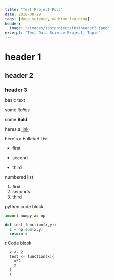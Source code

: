 ```yaml
---
title: "Test Project Post"
date: 2018-08-29
tags: [data science, machine learning]
header:
  image: "/images/testproject/testheader2.jpeg"
excerpt: "Test Data Science Project, Topic"
---
```


# header 1

## header 2

### header 3

basic text

some *italics*

some **Bold**

heres a [link](https://google.com)

here's a bulleted List
* first
+ second
- third

numbered list
1. first
2. seconds
3. third

python code block
```python
import numpy as np

def test_function(x,y):
  z = np.sum(x,y)
  return z
```

r Code blcok
```{r}
  x <- 2
  test <- function(x){
    x*2
    x    
  }
  x
```

